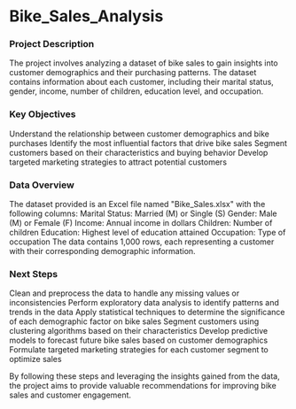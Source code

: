 # Bike_Sales_Analysis

### Project Description
The project involves analyzing a dataset of bike sales to gain insights into customer demographics and their purchasing patterns. The dataset contains information about each customer, including their marital status, gender, income, number of children, education level, and occupation.

### Key Objectives
Understand the relationship between customer demographics and bike purchases
Identify the most influential factors that drive bike sales
Segment customers based on their characteristics and buying behavior
Develop targeted marketing strategies to attract potential customers

### Data Overview
The dataset provided is an Excel file named "Bike_Sales.xlsx" with the following columns:
Marital Status: Married (M) or Single (S)
Gender: Male (M) or Female (F)
Income: Annual income in dollars
Children: Number of children
Education: Highest level of education attained
Occupation: Type of occupation
The data contains 1,000 rows, each representing a customer with their corresponding demographic information.

### Next Steps
Clean and preprocess the data to handle any missing values or inconsistencies
Perform exploratory data analysis to identify patterns and trends in the data
Apply statistical techniques to determine the significance of each demographic factor on bike sales
Segment customers using clustering algorithms based on their characteristics
Develop predictive models to forecast future bike sales based on customer demographics
Formulate targeted marketing strategies for each customer segment to optimize sales


By following these steps and leveraging the insights gained from the data, the project aims to provide valuable recommendations for improving bike sales and customer engagement.
